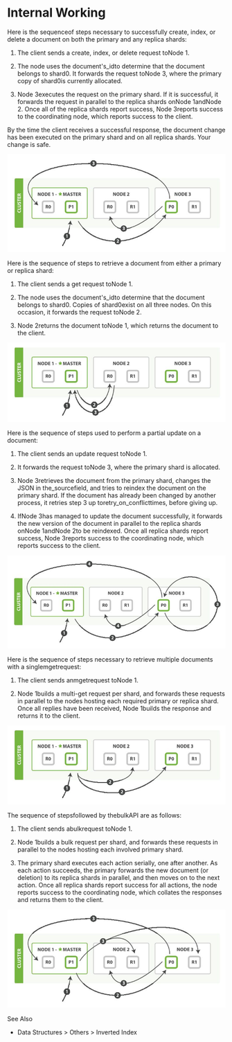 # Internal Working

Here is the sequenceof steps necessary to successfully create, index, or delete a document on both the primary and any replica shards:

1. The client sends a create, index, or delete request toNode 1.

2. The node uses the document's_idto determine that the document belongs to shard0. It forwards the request toNode 3, where the primary copy of shard0is currently allocated.

3. Node 3executes the request on the primary shard. If it is successful, it forwards the request in parallel to the replica shards onNode 1andNode 2. Once all of the replica shards report success, Node 3reports success to the coordinating node, which reports success to the client.

By the time the client receives a successful response, the document change has been executed on the primary shard and on all replica shards. Your change is safe.

![image](../../media/Technologies-Elasticsearch-Internal-Working-image1.jpg)

Here is the sequence of steps to retrieve a document from either a primary or replica shard:

1. The client sends a get request toNode 1.

2. The node uses the document's_idto determine that the document belongs to shard0. Copies of shard0exist on all three nodes. On this occasion, it forwards the request toNode 2.

3. Node 2returns the document toNode 1, which returns the document to the client.

![image](../../media/Technologies-Elasticsearch-Internal-Working-image2.jpg)

Here is the sequence of steps used to perform a partial update on a document:

1. The client sends an update request toNode 1.

2. It forwards the request toNode 3, where the primary shard is allocated.

3. Node 3retrieves the document from the primary shard, changes the JSON in the_sourcefield, and tries to reindex the document on the primary shard. If the document has already been changed by another process, it retries step 3 up toretry_on_conflicttimes, before giving up.

4. IfNode 3has managed to update the document successfully, it forwards the new version of the document in parallel to the replica shards onNode 1andNode 2to be reindexed. Once all replica shards report success, Node 3reports success to the coordinating node, which reports success to the client.

![image](../../media/Technologies-Elasticsearch-Internal-Working-image3.jpg)

Here is the sequence of steps necessary to retrieve multiple documents with a singlemgetrequest:

1. The client sends anmgetrequest toNode 1.

2. Node 1builds a multi-get request per shard, and forwards these requests in parallel to the nodes hosting each required primary or replica shard. Once all replies have been received, Node 1builds the response and returns it to the client.

![image](../../media/Technologies-Elasticsearch-Internal-Working-image4.jpg)

The sequence of stepsfollowed by thebulkAPI are as follows:

1. The client sends abulkrequest toNode 1.

2. Node 1builds a bulk request per shard, and forwards these requests in parallel to the nodes hosting each involved primary shard.

3. The primary shard executes each action serially, one after another. As each action succeeds, the primary forwards the new document (or deletion) to its replica shards in parallel, and then moves on to the next action. Once all replica shards report success for all actions, the node reports success to the coordinating node, which collates the responses and returns them to the client.

![image](../../media/Technologies-Elasticsearch-Internal-Working-image5.jpg)

See Also

- Data Structures > Others > Inverted Index
